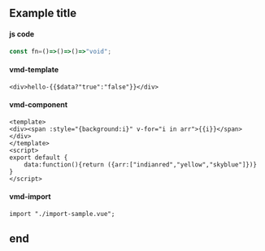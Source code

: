 Example title
---
#### js code
```js
const fn=()=>()=>()=>"void";
```
#### vmd-template
```vmd-template
<div>hello-{{$data?"true":"false"}}</div>
```
#### vmd-component
```vmd-component
<template>
<div><span :style="{background:i}" v-for="i in arr">{{i}}</span>
</div>
</template>
<script>
export default {
    data:function(){return ({arr:["indianred","yellow","skyblue"]})}
}
</script>
```
#### vmd-import
```vmd-import
import "./import-sample.vue";
```
end
---